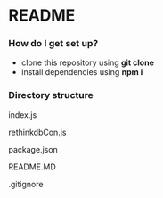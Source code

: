 # README #

### How do I get set up? ###

* clone this repository using **git clone <url>**
* install dependencies using **npm i**

### Directory structure ###

index.js

rethinkdbCon.js

package.json

README.MD

.gitignore